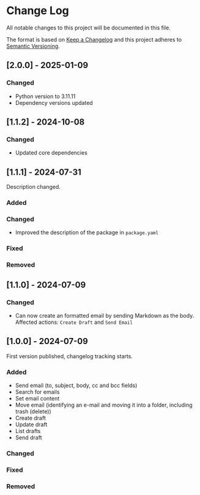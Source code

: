 # Change Log
All notable changes to this project will be documented in this file.

The format is based on [Keep a Changelog](https://keepachangelog.com/)
and this project adheres to [Semantic Versioning](https://semver.org/).

## [2.0.0] - 2025-01-09

### Changed

- Python version to 3.11.11
- Dependency versions updated

## [1.1.2] - 2024-10-08

### Changed

- Updated core dependencies

## [1.1.1] - 2024-07-31

Description changed.

### Added

### Changed

- Improved the description of the package in `package.yaml`

### Fixed

### Removed

## [1.1.0] - 2024-07-09

### Changed

- Can now create an formatted email by sending Markdown as the body. Affected actions: `Create Draft` and `Send Email`

## [1.0.0] - 2024-07-09

First version published, changelog tracking starts.

### Added
- Send email (to, subject, body, cc and bcc fields)
- Search for emails
- Set email content
- Move email (identifying an e-mail and moving it into a folder, including trash (delete))
- Create draft
- Update draft
- List drafts
- Send draft

### Changed

### Fixed

### Removed
